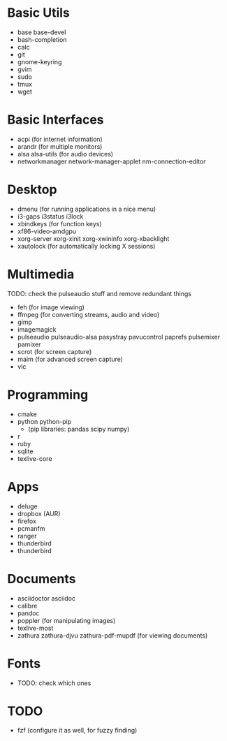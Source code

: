 # Basic Utils

* base base-devel
* bash-completion
* calc
* git
* gnome-keyring
* gvim
* sudo
* tmux
* wget

# Basic Interfaces

* acpi (for internet information)
* arandr (for multiple monitors)
* alsa alsa-utils (for audio devices)
* networkmanager network-manager-applet nm-connection-editor

# Desktop

* dmenu (for running applications in a nice menu)
* i3-gaps i3status i3lock
* xbindkeys (for function keys)
* xf86-video-amdgpu
* xorg-server xorg-xinit xorg-xwininfo xorg-xbacklight
* xautolock (for automatically locking X sessions)

# Multimedia
TODO: check the pulseaudio stuff and remove redundant things

* feh (for image viewing)
* ffmpeg (for converting streams, audio and video)
* gimp
* imagemagick
* pulseaudio pulseaudio-alsa pasystray pavucontrol paprefs pulsemixer pamixer
* scrot (for screen capture)
* maim (for advanced screen capture)
* vlc

# Programming

* cmake
* python python-pip
    + (pip libraries: pandas scipy numpy)
* r
* ruby
* sqlite
* texlive-core

# Apps

* deluge
* dropbox (AUR)
* firefox
* pcmanfm
* ranger
* thunderbird
* thunderbird

# Documents

* asciidoctor asciidoc
* calibre
* pandoc
* poppler (for manipulating images)
* texlive-most
* zathura zathura-djvu zathura-pdf-mupdf (for viewing documents)

# Fonts

* TODO: check which ones

# TODO

* fzf (configure it as well, for fuzzy finding)
